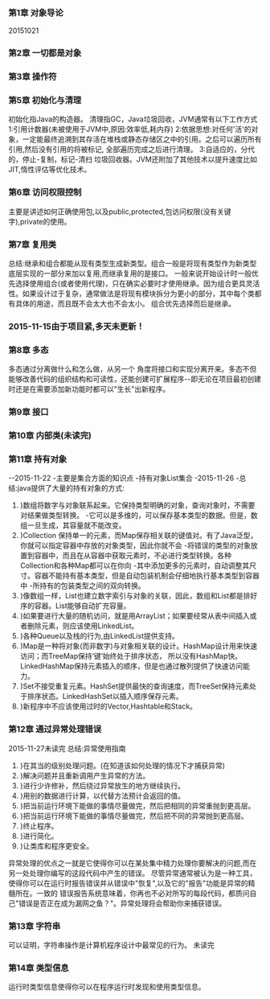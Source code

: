 ### 第1章 对象导论
20151021
### 第2章 一切都是对象   
### 第3章 操作符
### 第5章 初始化与清理
初始化指Java的构造器。
清理指GC，Java垃圾回收，JVM通常有以下工作方式
1:引用计数器(未被使用于JVM中,原因:效率低,耗内存)
2:依据思想:对任何'活'的对象，一定能最终追溯到其存活在堆栈或静态存储区之中的引用。之后可以遍历所有引用,然后没有引用的将被标记,
  全部遍历完成之后进行清理。
3:自适应的，分代的，停止-复制，标记-清扫 垃圾回收器。JVM还附加了其他技术以提升速度比如JIT,惰性评估等优化技术。

### 第6章 访问权限控制 
  主要是讲述如何正确使用包,以及public,protected,包访问权限(没有关键字),private的使用。
### 第7章 复用类
  总结:继承和组合都能从现有类型生成新类型。组合一般是将现有类型作为新类型底层实现的一部分来加以复用,而继承复用的是接口。
  一般来说开始设计时一般优先选择使用组合(或者使用代理)，只在确实必要时才使用继承。因为组合更具灵活性。如果设计过于复杂，通常做法是将现有模块拆分为更小的部分，其中每个类都有具体的用途，而且既不会太大也不会太小。
组合优先选择而后是继承。
  
### 2015-11-15由于项目紧,多天未更新！
### 第8章 多态
  多态通过分离做什么和怎么做，从另一个 角度将接口和实现分离开来。多态不但能够改善代码的组织结构和可读性，还能创建可扩展程序--即无论在项目最初创建时还是在需要添加新功能时都可以"生长"出新程序。
### 第9章 接口
  
### 第10章 内部类(未读完)
### 第11章 持有对象
  --2015-11-22
  -主要是集合方面的知识点
  -持有对象List集合
  -2015-11-26
  -总结:java提供了大量的持有对象的方式:

1.  )数组将数字与对象联系起来。它保持类型明确的对象，查询对象时，不需要对结果做类型转换。
    -它可以是多维的，可以保存基本类型的数据。但是，数组一旦生成，其容量就不能改变。
2. )Collection 保持单一的元素，而Map保存相关联的键值对。有了Java泛型，你就可以指定容器中存放的对象类型，因此你就不会
    -将错误的类型的对象放置到容器中，而且在从容器中获取元素时，不必进行类型转换。各种Collection和各种Map都可以在你向
    -其中添加更多的元素时，自动调整其尺寸。容器不能持有基本类型，但是自动包装机制会仔细地执行基本类型到容器中
    -所持有的包装类型之间的双向转换。
3. )像数组一样，List也建立数字索引与对象的关联，因此，数组和List都是排好序的容器。List能够自动扩充容量。
4. )如果要进行大量的随机访问，就是用ArrayList；如果要经常从表中间插入或者删除元素，则应该使用LinkedList。
5. )各种Queue以及栈的行为,由LinkedList提供支持。
6. )Map是一种将对象(而非数字)与对象相关联的设计。HashMap设计用来快速访问；而TreeMap保持‘键’始终处于排序状态，
    所以没有HashMap快。LinkedHashMap保持元素插入的顺序，但是也通过散列提供了快速访问能力。
7. )Set不接受重复元素。HashSet提供最快的查询速度，而TreeSet保持元素处于排序状态。LinkedHashSet以插入顺序保存元素。
8. )新程序中不应该使用过时的Vector,Hashtable和Stack。
  

### 第12章  通过异常处理错误
 2015-11-27未读完
  总结:异常使用指南

1. )在其当的级别处理问题。(在知道该如何处理的情况下才捕获异常)
2. )解决问题并且重新调用产生异常的方法。
3. )进行少许修补，然后绕过异常放生的地方继续执行。
4. )用别的数据进行计算，以代替方法预计会返回的值。
5. )把当前运行环境下能做的事情尽量做完，然后把相同的异常重抛到更高层。
6. )把当前运行环境下能做的事情尽量做完，然后把不同的异常抛到更高层。
7. )终止程序。
8. )进行简化。
9. )让类库和程序更安全。

异常处理的优点之一就是它使得你可以在某处集中精力处理你要解决的问题,而在另一处处理你编写的这段代码中产生的错误。
尽管异常通常被认为是一种工具，使得你可以在运行时报告错误并从错误中"恢复",以及它的"报告"功能是异常的精髓所在。一致的
错误报告系统意味着，你再也不必对所写的每段代码，都质问自己"错误是否正在成为漏网之鱼？"。异常处理将会帮助你来捕获错误。

### 第13章 字符串
可以证明，字符串操作是计算机程序设计中最常见的行为。
未读完

### 第14章 类型信息
  运行时类型信息使得你可以在程序运行时发现和使用类型信息。



  
  
  
  
  
  
